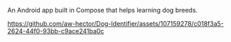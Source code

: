 An Android app built in Compose that helps learning dog breeds.

https://github.com/aw-hector/Dog-Identifier/assets/107159278/c018f3a5-2624-44f0-93bb-c9ace241ba0c


